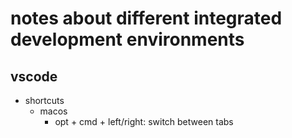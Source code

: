 # notes about different integrated development environments

## vscode

- shortcuts
  - macos
    - opt + cmd + left/right: switch between tabs
